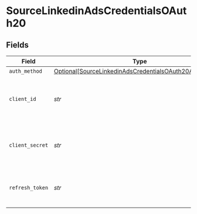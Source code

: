 # SourceLinkedinAdsCredentialsOAuth20


## Fields

| Field                                                                                                                           | Type                                                                                                                            | Required                                                                                                                        | Description                                                                                                                     |
| ------------------------------------------------------------------------------------------------------------------------------- | ------------------------------------------------------------------------------------------------------------------------------- | ------------------------------------------------------------------------------------------------------------------------------- | ------------------------------------------------------------------------------------------------------------------------------- |
| `auth_method`                                                                                                                   | [Optional[SourceLinkedinAdsCredentialsOAuth20AuthMethod]](../../models/shared/sourcelinkedinadscredentialsoauth20authmethod.md) | :heavy_minus_sign:                                                                                                              | N/A                                                                                                                             |
| `client_id`                                                                                                                     | *str*                                                                                                                           | :heavy_check_mark:                                                                                                              | The client ID of the LinkedIn Ads developer application.                                                                        |
| `client_secret`                                                                                                                 | *str*                                                                                                                           | :heavy_check_mark:                                                                                                              | The client secret the LinkedIn Ads developer application.                                                                       |
| `refresh_token`                                                                                                                 | *str*                                                                                                                           | :heavy_check_mark:                                                                                                              | The key to refresh the expired access token.                                                                                    |